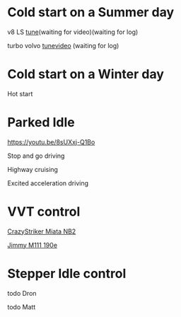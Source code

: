 # Cold start on a Summer day

v8 LS [tune](https://rusefi.com/online/view.php?msq=495)(waiting for video)(waiting for log)

turbo volvo [tune](https://rusefi.com/online/view.php?msq=541)[video](https://youtu.be/n8Znw2P6ALw)
(waiting for log)

# Cold start on a Winter day

Hot start

# Parked Idle

https://youtu.be/8sUXxj-Q1Bo

Stop and go driving

Highway cruising

Excited acceleration driving

# VVT control

[CrazyStriker Miata NB2](https://rusefi.com/online/?vehicleName=H72_CS_NB2&user_id=853)

[Jimmy M111 190e](https://rusefi.com/online/?vehicleName=Jimmys+190e+that+runs+good&user_id=1115)

# Stepper Idle control

todo Dron

todo Matt